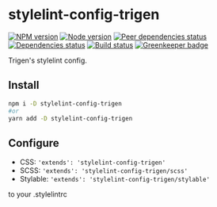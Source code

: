 # stylelint-config-trigen

[![NPM version][npm]][npm-url]
[![Node version][node]][node-url]
[![Peer dependencies status][peer-deps]][peer-deps-url]
[![Dependencies status][deps]][deps-url]
[![Build status][build]][build-url]
[![Greenkeeper badge][greenkeeper]][greenkeeper-url]

[npm]: https://img.shields.io/npm/v/stylelint-config-trigen.svg
[npm-url]: https://npmjs.com/package/stylelint-config-trigen

[node]: https://img.shields.io/node/v/stylelint-config-trigen.svg
[node-url]: https://nodejs.org

[peer-deps]: https://david-dm.org/TrigenSoftware/stylelint-config-trigen/peer-status.svg
[peer-deps-url]: https://david-dm.org/TrigenSoftware/stylelint-config-trigen?type=peer

[deps]: https://david-dm.org/TrigenSoftware/stylelint-config-trigen.svg
[deps-url]: https://david-dm.org/TrigenSoftware/stylelint-config-trigen

[build]: http://img.shields.io/travis/com/TrigenSoftware/stylelint-config-trigen.svg
[build-url]: https://travis-ci.com/TrigenSoftware/stylelint-config-trigen

[greenkeeper]: https://badges.greenkeeper.io/TrigenSoftware/stylelint-config-trigen.svg
[greenkeeper-url]: https://greenkeeper.io/

Trigen's stylelint config.

## Install

```bash
npm i -D stylelint-config-trigen
#or
yarn add -D stylelint-config-trigen
```

## Configure

- CSS: `'extends': 'stylelint-config-trigen'`
- SCSS: `'extends': 'stylelint-config-trigen/scss'`
- Stylable: `'extends': 'stylelint-config-trigen/stylable'`

to your .stylelintrc
